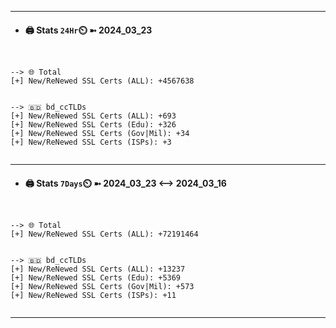 

---
- #### 🖨️ **Stats** `24Hr`⏲️ ➼ 2024_03_23
```console


--> 🌐 Total
[+] New/ReNewed SSL Certs (ALL): +4567638


--> 🇧🇩 bd_ccTLDs
[+] New/ReNewed SSL Certs (ALL): +693
[+] New/ReNewed SSL Certs (Edu): +326
[+] New/ReNewed SSL Certs (Gov|Mil): +34
[+] New/ReNewed SSL Certs (ISPs): +3


```

---
- #### 🖨️ **Stats** `7Days`⏲️ ➼ 2024_03_23 <--> 2024_03_16
```console


--> 🌐 Total
[+] New/ReNewed SSL Certs (ALL): +72191464


--> 🇧🇩 bd_ccTLDs
[+] New/ReNewed SSL Certs (ALL): +13237
[+] New/ReNewed SSL Certs (Edu): +5369
[+] New/ReNewed SSL Certs (Gov|Mil): +573
[+] New/ReNewed SSL Certs (ISPs): +11


```

---

